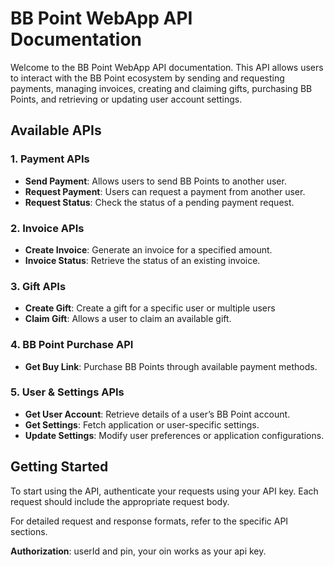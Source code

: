 # BB Point WebApp API Documentation

Welcome to the BB Point WebApp API documentation. This API allows users to interact with the BB Point ecosystem by sending and requesting payments, managing invoices, creating and claiming gifts, purchasing BB Points, and retrieving or updating user account settings.

## Available APIs

### 1. Payment APIs
- **Send Payment**: Allows users to send BB Points to another user.
- **Request Payment**: Users can request a payment from another user.
- **Request Status**: Check the status of a pending payment request.

### 2. Invoice APIs
- **Create Invoice**: Generate an invoice for a specified amount.
- **Invoice Status**: Retrieve the status of an existing invoice.

### 3. Gift APIs
- **Create Gift**: Create a gift for a specific user or multiple users
- **Claim Gift**: Allows a user to claim an available gift.

### 4. BB Point Purchase API
- **Get Buy Link**: Purchase BB Points through available payment methods.

### 5. User & Settings APIs
- **Get User Account**: Retrieve details of a user’s BB Point account.
- **Get Settings**: Fetch application or user-specific settings.
- **Update Settings**: Modify user preferences or application configurations.

## Getting Started
To start using the API, authenticate your requests using your API key. Each request should include the appropriate request body.

For detailed request and response formats, refer to the specific API sections.

**Authorization**: userId and pin, your oin works as your api key.
